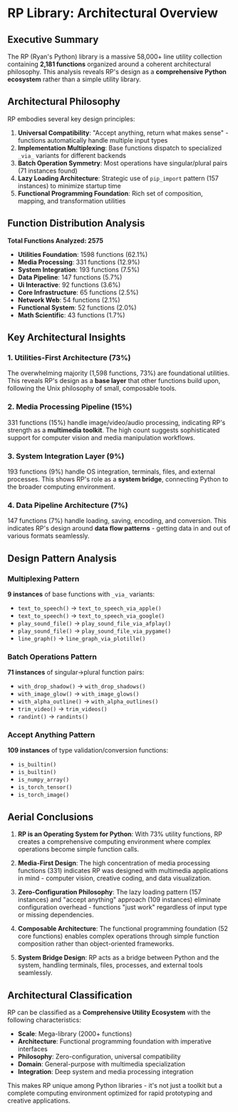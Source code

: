 # RP Library: Architectural Overview

## Executive Summary

The RP (Ryan's Python) library is a massive 58,000+ line utility collection containing **2,181 functions** organized around a coherent architectural philosophy. This analysis reveals RP's design as a **comprehensive Python ecosystem** rather than a simple utility library.

## Architectural Philosophy

RP embodies several key design principles:

1. **Universal Compatibility**: "Accept anything, return what makes sense" - functions automatically handle multiple input types
2. **Implementation Multiplexing**: Base functions dispatch to specialized `_via_` variants for different backends  
3. **Batch Operation Symmetry**: Most operations have singular/plural pairs (71 instances found)
4. **Lazy Loading Architecture**: Strategic use of `pip_import` pattern (157 instances) to minimize startup time
5. **Functional Programming Foundation**: Rich set of composition, mapping, and transformation utilities

## Function Distribution Analysis

**Total Functions Analyzed: 2575**

- **Utilities Foundation**: 1598 functions (62.1%)
- **Media Processing**: 331 functions (12.9%)
- **System Integration**: 193 functions (7.5%)
- **Data Pipeline**: 147 functions (5.7%)
- **Ui Interactive**: 92 functions (3.6%)
- **Core Infrastructure**: 65 functions (2.5%)
- **Network Web**: 54 functions (2.1%)
- **Functional System**: 52 functions (2.0%)
- **Math Scientific**: 43 functions (1.7%)


## Key Architectural Insights

### 1. Utilities-First Architecture (73%)
The overwhelming majority (1,598 functions, 73%) are foundational utilities. This reveals RP's design as a **base layer** that other functions build upon, following the Unix philosophy of small, composable tools.

### 2. Media Processing Pipeline (15%)
331 functions (15%) handle image/video/audio processing, indicating RP's strength as a **multimedia toolkit**. The high count suggests sophisticated support for computer vision and media manipulation workflows.

### 3. System Integration Layer (9%)  
193 functions (9%) handle OS integration, terminals, files, and external processes. This shows RP's role as a **system bridge**, connecting Python to the broader computing environment.

### 4. Data Pipeline Architecture (7%)
147 functions (7%) handle loading, saving, encoding, and conversion. This indicates RP's design around **data flow patterns** - getting data in and out of various formats seamlessly.

## Design Pattern Analysis

### Multiplexing Pattern
**9 instances** of base functions with `_via_` variants:
- `text_to_speech()` → `text_to_speech_via_apple()`
- `text_to_speech()` → `text_to_speech_via_google()`
- `play_sound_file()` → `play_sound_file_via_afplay()`
- `play_sound_file()` → `play_sound_file_via_pygame()`
- `line_graph()` → `line_graph_via_plotille()`

### Batch Operations Pattern
**71 instances** of singular→plural function pairs:
- `with_drop_shadow()` → `with_drop_shadows()`
- `with_image_glow()` → `with_image_glows()`
- `with_alpha_outline()` → `with_alpha_outlines()`
- `trim_video()` → `trim_videos()`
- `randint()` → `randints()`

### Accept Anything Pattern
**109 instances** of type validation/conversion functions:
- `is_builtin()`
- `is_builtin()`
- `is_numpy_array()`
- `is_torch_tensor()`
- `is_torch_image()`


## Aerial Conclusions

1. **RP is an Operating System for Python**: With 73% utility functions, RP creates a comprehensive computing environment where complex operations become simple function calls.

2. **Media-First Design**: The high concentration of media processing functions (331) indicates RP was designed with multimedia applications in mind - computer vision, creative coding, and data visualization.

3. **Zero-Configuration Philosophy**: The lazy loading pattern (157 instances) and "accept anything" approach (109 instances) eliminate configuration overhead - functions "just work" regardless of input type or missing dependencies.

4. **Composable Architecture**: The functional programming foundation (52 core functions) enables complex operations through simple function composition rather than object-oriented frameworks.

5. **System Bridge Design**: RP acts as a bridge between Python and the system, handling terminals, files, processes, and external tools seamlessly.

## Architectural Classification

RP can be classified as a **Comprehensive Utility Ecosystem** with the following characteristics:

- **Scale**: Mega-library (2000+ functions)  
- **Architecture**: Functional programming foundation with imperative interfaces
- **Philosophy**: Zero-configuration, universal compatibility
- **Domain**: General-purpose with multimedia specialization
- **Integration**: Deep system and media processing integration

This makes RP unique among Python libraries - it's not just a toolkit but a complete computing environment optimized for rapid prototyping and creative applications.
